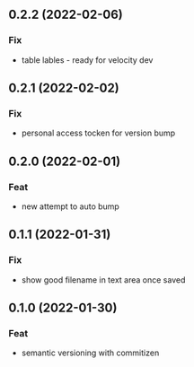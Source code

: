 ## 0.2.2 (2022-02-06)

### Fix

- table lables - ready for velocity dev

## 0.2.1 (2022-02-02)

### Fix

- personal access tocken for version bump

## 0.2.0 (2022-02-01)

### Feat

- new attempt to auto bump

## 0.1.1 (2022-01-31)

### Fix

- show good filename in text area once saved

## 0.1.0 (2022-01-30)

### Feat

- semantic versioning with commitizen
